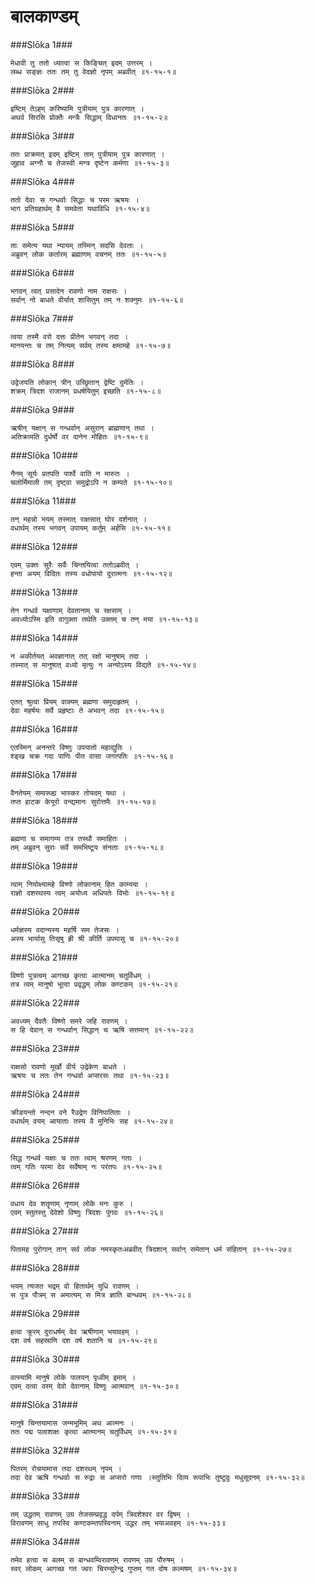 बालकाण्डम्
===============================


###Slōka 1###


    मेधावी तु ततो ध्यात्वा स किङ्चित् इदम् उत्तरम् ।
    लब्ध सङ्ज्ञः ततः तम् तु वेदज्ञो नृपम् अब्रवीत् ॥१-१५-१॥


###Slōka 2###


    इष्टिम् तेऽहम् करिष्यामि पुत्रीयाम् पुत्र कारणात् ।
    अथर्व सिरसि प्रोक्तैः मन्त्रैः सिद्धाम् विधानतः ॥१-१५-२॥


###Slōka 3###


    ततः प्राक्रमत् इदम् इष्टिम् ताम् पुत्रीयाम् पुत्र कारणात् ।
    जुहाव अग्नौ च तेजस्वी मन्त्र दृष्टेन कर्मणा ॥१-१५-३॥


###Slōka 4###


    ततो देवाः स गन्धर्वाः सिद्धाः च परम ऋषयः ।
    भाग प्रतिग्रहार्थम् वै समवेता यथाविधि ॥१-१५-४॥


###Slōka 5###


    ताः समेत्य यथा न्यायम् तस्मिन् सदसि देवताः ।
    अब्रुवन् लोक कर्तारम् ब्रह्माणम् वचनम् ततः ॥१-१५-५॥


###Slōka 6###


    भगवन् त्वत् प्रसादेन रावणो नाम राक्षसः ।
    सर्वान् नो बाधते वीर्यात् शासितुम् तम् न शक्नुमः ॥१-१५-६॥


###Slōka 7###


    त्वया तस्मै वरो दत्तः प्रीतेन भगवन् तदा ।
    मानयन्तः च तम् नित्यम् सर्वम् तस्य क्षमामहे ॥१-१५-७॥


###Slōka 8###


    उद्वेजयति लोकान् त्रीन् उच्छ्रितान् द्वेष्टि दुर्मतिः ।
    शक्रम् त्रिदश राजानम् प्रधर्षयितुम् इच्छति ॥१-१५-८॥


###Slōka 9###


    ऋषीन् यक्षान् स गन्धर्वान् असुरान् ब्राह्मणान् तथा ।
    अतिक्रामति दुर्धर्षो वर दानेन मोहितः ॥१-१५-९॥


###Slōka 10###


    नैनम् सूर्यः प्रतपति पार्श्वे वाति न मारुतः ।
    चलोर्मिमाली तम् दृष्ट्वा समुद्रोऽपि न कम्पते ॥१-१५-१०॥


###Slōka 11###


    तन् महन्नो भयम् तस्मात् राक्षसात् घोर दर्शनात् ।
    वधार्थम् तस्य भगवन् उपायम् कर्तुम् अर्हसि ॥१-१५-११॥


###Slōka 12###


    एवम् उक्तः सुरैः सर्वैः चिन्तयित्वा ततोऽब्रवीत् ।
    हन्ता अयम् विदितः तस्य वधोपायो दुरात्मनः ॥१-१५-१२॥


###Slōka 13###


    तेन गन्धर्व यक्षाणाम् देवतानाम् च रक्षसाम् ।
    अवध्योऽस्मि इति वागुक्ता तथेति उक्तम् च तन् मया ॥१-१५-१३॥


###Slōka 14###


    न अकीर्तयत् अवज्ञानात् तत् रक्षो मानुषाम् तदा ।
    तस्मात् स मानुषात् वध्यो मृत्युः न अन्योऽस्य विद्यते ॥१-१५-१४॥


###Slōka 15###


    एतत् श्रुत्वा प्रियम् वाक्यम् ब्रह्मणा समुदाहृतम् ।
    देवा महर्षयः सर्वे प्रहृष्टाः ते अभवन् तदा ॥१-१५-१५॥


###Slōka 16###


    एतस्मिन् अनन्तरे विष्णुः उपयातो महाद्युतिः ।
    श्ङ्ख चक्र गदा पाणिः पीत वासा जगत्पतिः ॥१-१५-१६॥


###Slōka 17###


    वैनतेयम् समारूह्य भास्कर तोयदम् यथा ।
    तप्त हाटक केयूरो वन्द्यमानः सुरोत्तमैः ॥१-१५-१७॥


###Slōka 18###


    ब्रह्मणा च समागम्य तत्र तस्थौ समाहितः ।
    तम् अब्रुवन् सुराः सर्वे समभिष्टूय संनताः ॥१-१५-१८॥


###Slōka 19###


    त्वाम् नियोक्ष्यामहे विष्णो लोकानाम् हित काम्यया ।
    राज्ञो दशरथस्य त्वम् अयोध्य अधिपतेः विभोः ॥१-१५-१९॥


###Slōka 20###


    धर्मज्ञस्य वदान्यस्य महर्षि सम तेजसः ।
    अस्य भार्यासु तिसृषु ह्री श्री कीर्ति उपमासु च ॥१-१५-२०॥


###Slōka 21###


    विष्णो पुत्रत्वम् आगच्छ कृत्वा आत्मानम् चतुर्विधम् ।
    तत्र त्वम् मानुषो भूत्वा प्रवृद्धम् लोक कण्टकम् ॥१-१५-२१॥


###Slōka 22###


    अवध्यम् दैवतैः विष्णो समरे जहि रावणम् ।
    स हि देवान् स गन्धर्वान् सिद्धान् च ऋषि सत्तमान् ॥१-१५-२२॥


###Slōka 23###


    राक्षसो रावणो मूर्खो वीर्य उद्रेकेण बाधते ।
    ऋषयः च ततः तेन गन्धर्वा अप्सरसः तथा ॥१-१५-२३॥


###Slōka 24###


    क्रीडयन्तो नन्दन वने रैउद्रेण विनिपातिताः ।
    वधार्थम् वयम् आयाताः तस्य वै मुनिभिः सह ॥१-१५-२४॥


###Slōka 25###


    सिद्ध गन्धर्व यक्षाः च ततः त्वाम् श्ररणम् गताः ।
    त्वम् गतिः परमा देव सर्वेषाम् नः परंतपः ॥१-१५-२५॥


###Slōka 26###


    वधाय देव शतॄणाम् नृणाम् लोके मनः कुरु ।
    एवम् स्तुतस्तु देवेशो विष्णुः त्रिदशः पुंगवः ॥१-१५-२६॥


###Slōka 27###


    पितामह पुरोगान् तान् सर्व लोक नमस्कृतःअब्रवीत् त्रिदशान् सर्वान् समेतान् धर्म संहितान् ॥१-१५-२७॥


###Slōka 28###


    भयम् त्यजत भद्रम् वो हितार्थम् युधि रावणम् ।
    स पुत्र पौत्रम् स अमात्यम् स मित्र ज्ञाति बान्धवम् ॥१-१५-२८॥


###Slōka 29###


    हत्वा क्रूरम् दुराधर्षम् देव ऋषीणाम् भयावहम् ।
    दश वर्ष सहस्राणि दश वर्ष शतानि च ॥१-१५-२९॥


###Slōka 30###


    वत्स्यामि मानुषे लोके पालयन् पृध्वीम् इमाम् ।
    एवम् दत्वा वरम् देवो देवानाम् विष्णुः आत्मवान् ॥१-१५-३०॥


###Slōka 31###


    मानुषे चिन्तयामास जन्मभूमिम् अथ आत्मनः ।
    ततः पद्म पलाशाक्षः कृत्वा आत्मानम् चतुर्विधम् ॥१-१५-३१॥


###Slōka 32###


    पितरम् रोचयामास तदा दशरथम् नृपम् ।
    तदा देव ऋषि गन्धर्वाः स रुद्राः स अप्सरो गणाः ।स्तुतिभिः दिव्य रूपाभिः तुष्टुवुः मधुसूदनम् ॥१-१५-३२॥


###Slōka 33###


    तम् उद्धतम् रावणम् उग्र तेजसम्प्रवृद्ध दर्पम् त्रिदशेश्वर वर द्विषम् ।
    विरावणम् साधु तपस्वि कण्टकम्तपस्विनाम् उद्धर तम् भयाअवहम् ॥१-१५-३३॥


###Slōka 34###


    तमेव हत्वा स बलम् स बान्धवम्विरावणम् रावणम् उग्र पौरुषम् ।
    स्वर् लोकम् आगच्छ गत ज्वरः चिरम्सुरेन्द्र गुप्तम् गत दोष कल्मषम् ॥१-१५-३४॥


